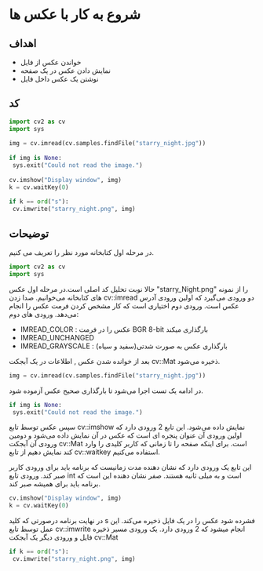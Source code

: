 # شروع به کار با عکس ها 

## اهداف
* خواندن عکس از فایل
* نمایش دادن عکس در یک صفحه
* نوشتن یک عکس داخل فایل

## کد 
```python
import cv2 as cv
import sys
 
img = cv.imread(cv.samples.findFile("starry_night.jpg"))
 
if img is None:
 sys.exit("Could not read the image.")
 
cv.imshow("Display window", img)
k = cv.waitKey(0)
 
if k == ord("s"):
 cv.imwrite("starry_night.png", img)
```
## توضیحات
در مرحله اول کتابخانه مورد نظر را تعریف می کنیم.
```python
import cv2 as cv
import sys
```
حالا نوبت تحلیل کد اصلی است.در مرحله اول عکس "starry_Night.png" را از نمونه های کتابخانه می‌خوانیم.
صدا زدن cv::imread دو ورودی می‌گیرد که اولین ورودی آدرس عکس است.
ورودی دوم اختیاری است که کار مشخص کردن فرمت عکس را انجام می‌دهد.
ورودی های دوم:
* IMREAD_COLOR : عکس را در فرمت BGR 8-bit بارگذاری میکند
* IMREAD_UNCHANGED   
* IMREAD_GRAYSCALE : بارگذاری عکس به صورت شدتی(سفید و سیاه)

بعد از خوانده شدن عکس , اطلاعات در یک آبجکت cv::Mat ذخیره می‌شود.
```python
img = cv.imread(cv.samples.findFile("starry_night.jpg"))
```
در ادامه یک تست اجرا می‌شود تا بارگذاری صحیح عکس آزموده شود.
```python 
if img is None:
 sys.exit("Could not read the image.")
```
سپس عکس توسط تابع cv::imshow نمایش داده می‌شود.
این تابع 2 ورودی دارد که اولین ورودی آن عنوان پنجره ای است که عکس در آن نمایش داده می‌شود و دومین ورودی آن آبجکت cv::Mat است.
برای اینکه صفحه را تا زمانی که کاربر کلیدی را وارد کند نمایش دهیم از تابع cv::waitkey استفاده می‌کنیم.

این تابع یک ورودی دارد که نشان دهنده مدت زمانیست که برنامه باید برای ورودی کاربر صبر کند.
ورودی تابع int است و به میلی ثانیه هستند.
صفر نشان دهنده این است که برنامه باید برای همیشه صبر کند.

```python
cv.imshow("Display window", img)
k = cv.waitKey(0)
```
در نهایت برنامه درصورتی که کلید s فشرده شود عکس را در یک فایل ذخیره می‌کند.
این عمل توسط تابع cv::imwrite انجام میشود که 2 ورودی دارد.
یک ورودی مسیر ذخیره فایل و ورودی دیگر یک آبجکت cv::Mat

```python
if k == ord("s"):
 cv.imwrite("starry_night.png", img)
 ```
 


